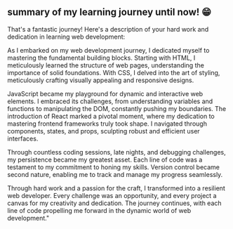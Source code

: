 ## summary of my learning journey until now! 😁

That's a fantastic journey! Here's a description of your hard work and dedication in learning web development:

As I embarked on my web development journey, I dedicated myself to mastering the fundamental building blocks. Starting with HTML, I meticulously learned the structure of web pages, understanding the importance of solid foundations. With CSS, I delved into the art of styling, meticulously crafting visually appealing and responsive designs.

JavaScript became my playground for dynamic and interactive web elements. I embraced its challenges, from understanding variables and functions to manipulating the DOM, constantly pushing my boundaries. The introduction of React marked a pivotal moment, where my dedication to mastering frontend frameworks truly took shape. I navigated through components, states, and props, sculpting robust and efficient user interfaces.

Through countless coding sessions, late nights, and debugging challenges, my persistence became my greatest asset. Each line of code was a testament to my commitment to honing my skills. Version control became second nature, enabling me to track and manage my progress seamlessly.

Through hard work and a passion for the craft, I transformed into a resilient web developer. Every challenge was an opportunity, and every project a canvas for my creativity and dedication. The journey continues, with each line of code propelling me forward in the dynamic world of web development."
